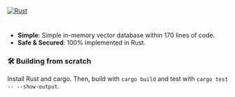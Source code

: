 [![Rust](https://github.com/arcgang/gang_db/actions/workflows/rust.yml/badge.svg)](https://github.com/arcgang/gang_db/actions/workflows/rust.yml)

# 
- **Simple**: Simple in-memory vector database within 170 lines of code.
- **Safe & Secured**: 100% implemented in Rust.

### 🛠️ Building from scratch
Install Rust and cargo. Then, build with `cargo build` and test with `cargo test -- --show-output`.